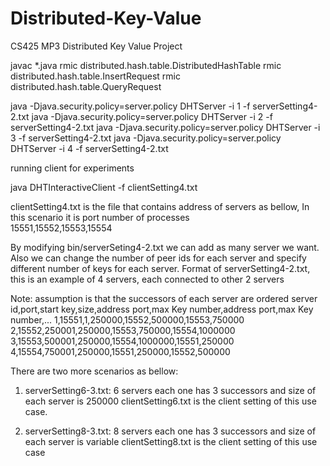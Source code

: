 Distributed-Key-Value
=====================

CS425 MP3 Distributed Key Value Project

javac *.java
rmic distributed.hash.table.DistributedHashTable
rmic distributed.hash.table.InsertRequest
rmic distributed.hash.table.QueryRequest

java -Djava.security.policy=server.policy DHTServer -i 1 -f serverSetting4-2.txt 
java -Djava.security.policy=server.policy DHTServer -i 2 -f serverSetting4-2.txt
java -Djava.security.policy=server.policy DHTServer -i 3 -f serverSetting4-2.txt
java -Djava.security.policy=server.policy DHTServer -i 4 -f serverSetting4-2.txt

running client for experiments

java DHTInteractiveClient -f clientSetting4.txt

clientSetting4.txt is the file that contains address of servers as bellow, In this scenario it is port number of processes  
15551,15552,15553,15554


By modifying bin/serverSeting4-2.txt we can add as many server we want. 
Also we can change the number of peer ids for each server and specify different number of keys for each server.
Format of serverSetting4-2.txt, this is an example of 4 servers, each connected to other 2 servers

Note: assumption is that the successors of each server are ordered 
server id,port,start key,size,address port,max Key number,address port,max Key number,...
1,15551,1,250000,15552,500000,15553,750000
2,15552,250001,250000,15553,750000,15554,1000000
3,15553,500001,250000,15554,1000000,15551,250000
4,15554,750001,250000,15551,250000,15552,500000

There are two more scenarios as bellow:
1) serverSetting6-3.txt: 6 servers each one has 3 successors and size of each server is 250000
	clientSetting6.txt is the client setting of this use case.

2) serverSetting8-3.txt: 8 servers each one has 3 successors and size of each server is variable
	clientSetting8.txt is the client setting of this use case
